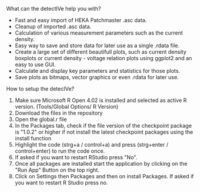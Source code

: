 What can the detectIVe help you with?

- Fast and easy import of HEKA Patchmaster .asc data.
- Cleanup of imported .asc data.
- Calculation of various measurement parameters such as the current density.
- Easy way to save and store data for later use as a single .rdata file.
- Create a large set of different beautifull plots, such as current density boxplots or current density - voltage relation plots using ggplot2 and an easy to use GUI.
- Calculate and display key parameters and statistics for those plots.
- Save plots as bitmaps, vector graphics or even .rdata for later use.


How to setup the detecIVe?
1. Make sure Microsoft R Open 4.02 is installed and selected as active R version. (Tools/Global Options/ R Version)
2. Download the files in the repository
3. Open the global.r file
4. In the Packages tab, check if the file version of the checkpoint package is "1.0.2" or higher if not install the latest checkpoint packages using the install function
5. Highlight the code (strg+a / control+a) and press (strg+enter / control+enter) to run the code once.
6. If asked if you want to restart RStudio press "No". 
7. Once all packages are installed start the application by clicking on the "Run App" Button on the top right.
8. Click on Settings then Packages and then on install Packages. If asked if you want to restart R Studio press no.
